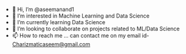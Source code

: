 - 👋 Hi, I’m @aseemanand1
- 👀 I’m interested in Machine Learning and Data Science
- 🌱 I’m currently learning Data Science
- 💞️ I’m looking to collaborate on projects related to ML/Data Science
- 📫 How to reach me ... can contact me on my email id- Charizmaticaseem@gmail.com

<!---
aseemanand1/aseemanand1 is a ✨ special ✨ repository because its `README.md` (this file) appears on your GitHub profile.
You can click the Preview link to take a look at your changes.
--->
